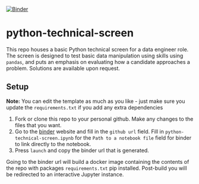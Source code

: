 [![Binder](https://mybinder.org/badge_logo.svg)](https://mybinder.org/v2/gh/andmatt/python-technical-screen/master)

# python-technical-screen

This repo houses a basic Python technical screen for a data engineer role. The screen is designed to test basic data manipulation using skills using `pandas`, and puts an emphasis on evaluating how a candidate approaches a problem. Solutions are available upon request.

## Setup

__Note:__ You can edit the template as much as you like - just make sure you update the `requirements.txt` if you add any extra dependencies

1. Fork or clone this repo to your personal github. Make any changes to the files that you want.
2. Go to the [binder](https://mybinder.org/) website and fill in the `github url` field. Fill in `python-technical-screen.ipynb` for the `Path to a notebook file` field for binder to link directly to the notebook.
3. Press `launch` and copy the binder url that is generated. 

Going to the binder url will build a docker image containing the contents of the repo with packages `requirements.txt` pip installed. Post-build you will be redirected to an interactive Jupyter instance.
